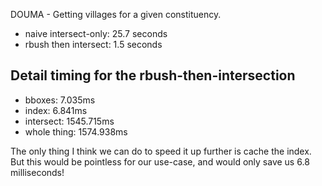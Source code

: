 DOUMA - Getting villages for a given constituency.

- naive intersect-only: 25.7 seconds
- rbush then intersect:  1.5 seconds


## Detail timing for the rbush-then-intersection

- bboxes: 7.035ms
- index: 6.841ms
- intersect: 1545.715ms
- whole thing: 1574.938ms

The only thing I think we can do to speed it up further is cache the index. 
But this would be pointless for our use-case, and would only save us 6.8 milliseconds!
